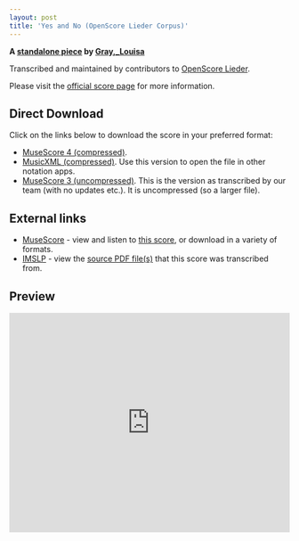 ```yaml
---
layout: post
title: 'Yes and No (OpenScore Lieder Corpus)'
---
```


__A [standalone piece](https://fourscoreandmore.org/openscore/lieder/Gray%2C_Louisa/_/) by [Gray,_Louisa](https://fourscoreandmore.org/openscore/lieder/Gray%2C_Louisa)__

Transcribed and maintained by contributors to [OpenScore Lieder].

Please visit the [official score page] for more information.

[official score page]: https://musescore.com/openscore-lieder-corpus/scores/6620845
[OpenScore Lieder]: https://musescore.com/openscore-lieder-corpus

## Direct Download

Click on the links below to download the score in your preferred format:
- [MuseScore 4 (compressed)](https://fourscoreandmore.org/openscore/lieder/Gray%2C_Louisa/_/Yes_and_No.mscz).
- [MusicXML (compressed)](https://fourscoreandmore.org/openscore/lieder/Gray%2C_Louisa/_/Yes_and_No.mxl). Use this version to open the file in other notation apps.
- [MuseScore 3 (uncompressed)](https://raw.githubusercontent.com/OpenScore/Lieder/refs/heads/main/scores/Gray%2C_Louisa/_/Yes_and_No/lc6620845.mscx). This is the version as transcribed by our team (with no updates etc.). It is uncompressed (so a larger file).

## External links

- [MuseScore] - view and listen to [this score][MuseScore], or download in a variety of formats.
- [IMSLP] - view the [source PDF file(s)][IMSLP] that this score was transcribed from.

[MuseScore]: https://musescore.com/score/6620845
[IMSLP]: https://imslp.org/wiki/Special:ReverseLookup/676305

## Preview

<iframe width="100%" height="394" src="https://musescore.com/openscore-lieder-corpus/scores/6620845/embed" frameborder="0" allowfullscreen allow="autoplay; fullscreen"></iframe>
